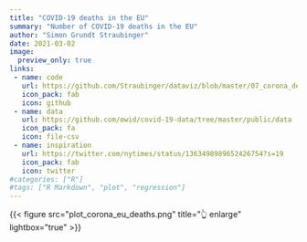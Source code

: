 ```yaml
---
title: "COVID-19 deaths in the EU"
summary: "Number of COVID-19 deaths in the EU"
author: "Simon Grundt Straubinger"
date: 2021-03-02
image:
  preview_only: true
links:
 - name: code
   url: https://github.com/Straubinger/dataviz/blob/master/07_corona_deaths/corona_deaths.R
   icon_pack: fab
   icon: github
 - name: data
   url: https://github.com/owid/covid-19-data/tree/master/public/data
   icon_pack: fa
   icon: file-csv
 - name: inspiration
   url: https://twitter.com/nytimes/status/1363498989652426754?s=19
   icon_pack: fab
   icon: twitter
#categories: ["R"]
#tags: ["R Markdown", "plot", "regression"]
---
```


{{< figure src="plot_corona_eu_deaths.png" title="👆 enlarge" lightbox="true" >}}